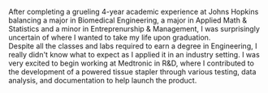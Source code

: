 After completing a grueling 4-year academic experience at Johns Hopkins balancing a major in Biomedical Engineering, a major in Applied Math & Statistics and a minor in Entreprenurship & Management, I was surprisingly uncertain of where I wanted to take my life upon graduation.  
Despite all the classes and labs required to earn a degree in Engineering, I really didn't know what to expect as I applied it in an industry setting. I was very excited to begin working at Medtronic in R&D, where I contributed to the development of a powered tissue stapler through various testing, data analysis, and documentation to help launch the product. 
